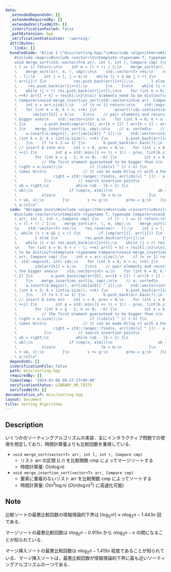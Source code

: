 ```yaml
---
data:
  _extendedDependsOn: []
  _extendedRequiredBy: []
  _extendedVerifiedWith: []
  _isVerificationFailed: false
  _pathExtension: hpp
  _verificationStatusIcon: ':warning:'
  attributes:
    links: []
  bundledCode: "#line 2 \"misc/sorting.hpp\"\n#include <algorithm>\n#include <cassert>\n\
    #include <map>\n#include <vector>\n\ntemplate <typename T, typename Compare>\n\
    void merge_sort(std::vector<T>& arr, int l, int r, Compare cmp) {\n    if (r -\
    \ l == 1) return;\n\n    int m = (l + r) / 2;\n    merge_sort(arr, l, m, cmp);\n\
    \    merge_sort(arr, m, r, cmp);\n\n    std::vector<T> res;\n    res.reserve(r\
    \ - l);\n    int i = l, j = m;\n    while (i < m && j < r) {\n        if (cmp(arr[i],\
    \ arr[j])) {\n            res.push_back(arr[i++]);\n        } else {\n       \
    \     res.push_back(arr[j++]);\n        }\n    }\n\n    while (i < m) res.push_back(arr[i++]);\n\
    \    while (j < r) res.push_back(arr[j++]);\n\n    for (int k = 0; k < r - l;\
    \ ++k) arr[l + k] = res[k];\n}\n\n// elements need to be distinct\ntemplate <typename\
    \ Compare>\nvoid merge_insertion_sort(std::vector<int>& arr, Compare cmp) {\n\
    \    int n = arr.size();\n    if (n <= 1) return;\n\n    std::map<int, int> idx;\n\
    \    for (int k = 0; k < n; ++k) {\n        assert(!idx.contains(arr[k]));\n \
    \       idx[arr[k]] = k;\n    }\n\n    // pair elements and recursively sort the\
    \ bigger ones\n    std::vector<int> a;\n    for (int k = 0; k < n - 1; k += 2)\
    \ {\n        a.push_back(cmp(arr[k], arr[k + 1]) ? arr[k + 1] : arr[k]);\n   \
    \ }\n    merge_insertion_sort(a, cmp);\n\n    // a: sorted\n    // b: not sorted\n\
    \    a.insert(a.begin(), arr[idx[a[0]] ^ 1]);\n    std::vector<int> b;\n    for\
    \ (int k = 2; k < (int)a.size(); ++k) {\n        b.push_back(arr[idx[a[k]] ^ 1]);\n\
    \    }\n    if (n % 2 == 1) {\n        b.push_back(arr.back());\n    }\n\n   \
    \ // insert b into a\n    int s = 0, prev = 0;\n    for (int i = 0; s < (int)b.size();\
    \ ++i) {\n        int g = std::min((1 << (i + 1)) - prev, (int)b.size() - s);\n\
    \        for (int k = g - 1; k >= 0; --k) {\n            int x = b[s + k];\n \
    \           // the first element guaranteed to be bigger than x\n            int\
    \ right = a.size();\n            if ((idx[x] ^ 1) < n) {\n                // this\
    \ takes O(n)\n                // it can be made O(log n) with a Fenwick tree\n\
    \                right = std::ranges::find(a, arr[idx[x] ^ 1]) - a.begin();\n\
    \            }\n            // search insertion point\n            int lb = -1,\
    \ ub = right;\n            while (ub - lb > 1) {\n                int m = std::midpoint(lb,\
    \ ub);\n                if (cmp(x, a[m]))\n                    ub = m;\n     \
    \           else\n                    lb = m;\n            }\n            a.insert(a.begin()\
    \ + ub, x);\n        }\n        s += g;\n        prev = g;\n    }\n\n    arr =\
    \ a;\n}\n"
  code: "#pragma once\n#include <algorithm>\n#include <cassert>\n#include <map>\n\
    #include <vector>\n\ntemplate <typename T, typename Compare>\nvoid merge_sort(std::vector<T>&\
    \ arr, int l, int r, Compare cmp) {\n    if (r - l == 1) return;\n\n    int m\
    \ = (l + r) / 2;\n    merge_sort(arr, l, m, cmp);\n    merge_sort(arr, m, r, cmp);\n\
    \n    std::vector<T> res;\n    res.reserve(r - l);\n    int i = l, j = m;\n  \
    \  while (i < m && j < r) {\n        if (cmp(arr[i], arr[j])) {\n            res.push_back(arr[i++]);\n\
    \        } else {\n            res.push_back(arr[j++]);\n        }\n    }\n\n\
    \    while (i < m) res.push_back(arr[i++]);\n    while (j < r) res.push_back(arr[j++]);\n\
    \n    for (int k = 0; k < r - l; ++k) arr[l + k] = res[k];\n}\n\n// elements need\
    \ to be distinct\ntemplate <typename Compare>\nvoid merge_insertion_sort(std::vector<int>&\
    \ arr, Compare cmp) {\n    int n = arr.size();\n    if (n <= 1) return;\n\n  \
    \  std::map<int, int> idx;\n    for (int k = 0; k < n; ++k) {\n        assert(!idx.contains(arr[k]));\n\
    \        idx[arr[k]] = k;\n    }\n\n    // pair elements and recursively sort\
    \ the bigger ones\n    std::vector<int> a;\n    for (int k = 0; k < n - 1; k +=\
    \ 2) {\n        a.push_back(cmp(arr[k], arr[k + 1]) ? arr[k + 1] : arr[k]);\n\
    \    }\n    merge_insertion_sort(a, cmp);\n\n    // a: sorted\n    // b: not sorted\n\
    \    a.insert(a.begin(), arr[idx[a[0]] ^ 1]);\n    std::vector<int> b;\n    for\
    \ (int k = 2; k < (int)a.size(); ++k) {\n        b.push_back(arr[idx[a[k]] ^ 1]);\n\
    \    }\n    if (n % 2 == 1) {\n        b.push_back(arr.back());\n    }\n\n   \
    \ // insert b into a\n    int s = 0, prev = 0;\n    for (int i = 0; s < (int)b.size();\
    \ ++i) {\n        int g = std::min((1 << (i + 1)) - prev, (int)b.size() - s);\n\
    \        for (int k = g - 1; k >= 0; --k) {\n            int x = b[s + k];\n \
    \           // the first element guaranteed to be bigger than x\n            int\
    \ right = a.size();\n            if ((idx[x] ^ 1) < n) {\n                // this\
    \ takes O(n)\n                // it can be made O(log n) with a Fenwick tree\n\
    \                right = std::ranges::find(a, arr[idx[x] ^ 1]) - a.begin();\n\
    \            }\n            // search insertion point\n            int lb = -1,\
    \ ub = right;\n            while (ub - lb > 1) {\n                int m = std::midpoint(lb,\
    \ ub);\n                if (cmp(x, a[m]))\n                    ub = m;\n     \
    \           else\n                    lb = m;\n            }\n            a.insert(a.begin()\
    \ + ub, x);\n        }\n        s += g;\n        prev = g;\n    }\n\n    arr =\
    \ a;\n}\n"
  dependsOn: []
  isVerificationFile: false
  path: misc/sorting.hpp
  requiredBy: []
  timestamp: '2024-01-08 00:27:17+09:00'
  verificationStatus: LIBRARY_NO_TESTS
  verifiedWith: []
documentation_of: misc/sorting.hpp
layout: document
title: Sorting Algorithms
---
```


## Description

いくつかのソーティングアルゴリズムの実装．主にインタラクティブ問題での使用を想定しており，時間計算量よりも比較回数を重視している．

- `void merge_sort(vector<T> arr, int l, int r, Compare cmp)`
    - リスト $\mathrm{arr}$ の区間 $[l, r)$ を比較関数 $\mathrm{cmp}$ によってマージソートする
    - 時間計算量: $O(n \log n)$
- `void merge_insertion_sort(vector<T> arr, Compare cmp)`
    - 要素に重複のないリスト $\mathrm{arr}$ を比較関数 $\mathrm{cmp}$ によってソートする
    - 時間計算量: $O(n^2 \log n)$ ($O(n (\log n)^2)$ に高速化可能)

## Note

比較ソートの最悪比較回数の情報理論的下界は $\lceil \log_2 n! \rceil \approx n\log_2 n - 1.443 n$ 回である．

マージソートの最悪比較回数は $n\log_2 n-0.915n$ から $n\log_2 n-n$ の間になることが知られている．

マージ挿入ソートの最悪比較回数は $n\log_2 n-1.415n$ 程度であることが知られている．マージ挿入ソートは，最悪比較回数が情報理論的下界に最も近いソーティングアルゴリズムの一つである．
